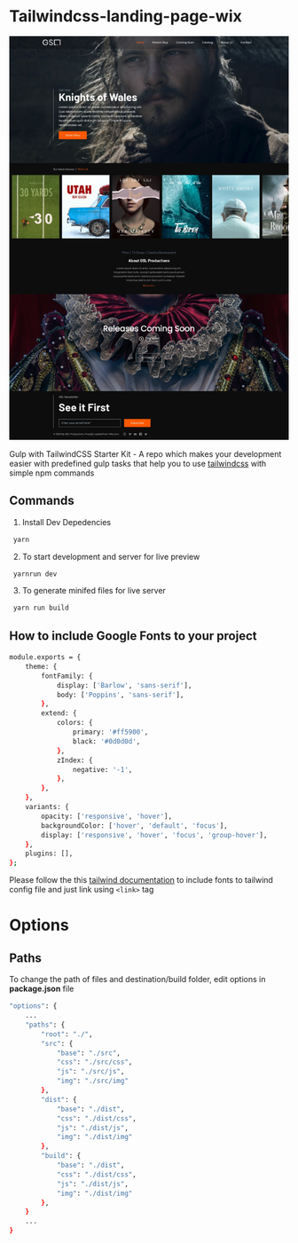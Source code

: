 # Tailwindcss-landing-page-wix

![screencaptur](screencapture.jpg)

Gulp with TailwindCSS Starter Kit - A repo which makes your development easier with predefined gulp tasks that help you to use [tailwindcss](https://github.com/tailwindcss/tailwindcss) with simple npm commands

## Commands

1. Install Dev Depedencies

```sh
 yarn
```

2. To start development and server for live preview

```sh
 yarnrun dev
```

3. To generate minifed files for live server

```sh
 yarn run build
```

## How to include Google Fonts to your project

```sh
module.exports = {
	theme: {
		fontFamily: {
			display: ['Barlow', 'sans-serif'],
			body: ['Poppins', 'sans-serif'],
		},
		extend: {
			colors: {
				primary: '#ff5900',
				black: '#0d0d0d',
			},
			zIndex: {
				negative: '-1',
			},
		},
	},
	variants: {
		opacity: ['responsive', 'hover'],
		backgroundColor: ['hover', 'default', 'focus'],
		display: ['responsive', 'hover', 'focus', 'group-hover'],
	},
	plugins: [],
};
```

Please follow the this [tailwind documentation](https://tailwindcss.com/docs/fonts/#font-families) to include fonts to tailwind config file and just link using `<link>` tag

# Options

## Paths

To change the path of files and destination/build folder, edit options in **package.json** file

```sh
"options": {
    ...
    "paths": {
        "root": "./",
        "src": {
            "base": "./src",
            "css": "./src/css",
            "js": "./src/js",
            "img": "./src/img"
        },
        "dist": {
            "base": "./dist",
            "css": "./dist/css",
            "js": "./dist/js",
            "img": "./dist/img"
        },
        "build": {
            "base": "./dist",
            "css": "./dist/css",
            "js": "./dist/js",
            "img": "./dist/img"
        },
    }
    ...
}
```
